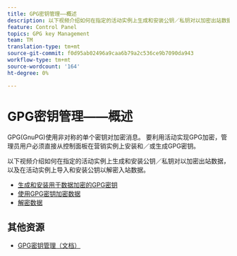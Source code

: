 ```yaml
---
title: GPG密钥管理——概述
description: 以下视频介绍如何在指定的活动实例上生成和安装公钥／私钥对以加密出站数据，以及在活动实例上导入和安装公钥以解密入站数据。
feature: Control Panel
topics: GPG key Management
team: TM
translation-type: tm+mt
source-git-commit: f0d95ab02496a9caa6b79a2c536ce9b7090da943
workflow-type: tm+mt
source-wordcount: '164'
ht-degree: 0%

---
```



# GPG密钥管理——概述

GPG(GnuPG)使用非对称的单个密钥对加密消息。 要利用活动实现GPG加密，管理员用户必须直接从控制面板在营销实例上安装和／或生成GPG密钥。

以下视频介绍如何在指定的活动实例上生成和安装公钥／私钥对以加密出站数据，以及在活动实例上导入和安装公钥以解密入站数据。

* [生成和安装用于数据加密的GPG密钥](./generating-and-installing-gpg-keys-for-data-encryption.md)
* [使用GPG密钥加密数据](./using-a-gpg-key-to-encrypt-data.md)
* [解密数据](./decrypting-data.md)

## 其他资源

* [GPG密钥管理（文档）](https://docs.adobe.com/content/help/en/control-panel/using/instances-settings/gpg-keys-management.html)
